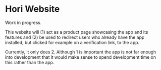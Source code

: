 # Hori Website
Work in progress.

This website will (1) act as a product page showcasing the app and its features and (2) be used to redirect users who already have the app installed, but clicked for example on a verification link, to the app.

Currently, it only does 2.
Although 1 is important the app is not far enough into development that it would make sense to spend development time on this rather than the app.
